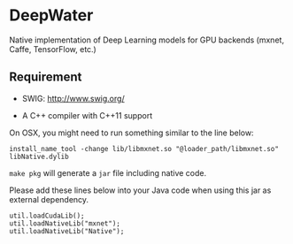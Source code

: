 # DeepWater

Native implementation of Deep Learning models for GPU backends (mxnet, Caffe, TensorFlow, etc.)

## Requirement

* SWIG: http://www.swig.org/

* A C++ compiler with C++11 support

On OSX, you might need to run something similar to the line below:

```
install_name_tool -change lib/libmxnet.so "@loader_path/libmxnet.so" libNative.dylib
```

`make pkg` will generate a `jar` file including native code.

Please add these lines below into your Java code when using this jar as external dependency.
```
util.loadCudaLib();
util.loadNativeLib("mxnet");
util.loadNativeLib("Native");
```
